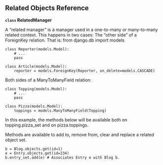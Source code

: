 Related Objects Reference
--------------------------

**`class` RelatedManager**

A “related manager” is a manager used in a one-to-many or many-to-many related context. This happens in two cases:
The “other side” of a ForeignKey relation. That is:
from django.db import models

    class Reporter(models.Model):
        # ...
        pass

    class Article(models.Model):
        reporter = models.ForeignKey(Reporter, on_delete=models.CASCADE)
    
Both sides of a ManyToManyField relation:

    class Topping(models.Model):
        # ...
        pass

    class Pizza(models.Model):
        toppings = models.ManyToManyField(Topping)

In this example, the methods below will be available both on topping.pizza_set and on pizza.toppings.

Methods are available to add to, remove from, clear and replace a related object set.  
   
    b = Blog.objects.get(id=1)
    e = Entry.objects.get(id=234)
    b.entry_set.add(e) # Associates Entry e with Blog b.
    